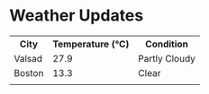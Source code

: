 # Weather Updates

<!-- WEATHER-UPDATE-START -->
<table><tr><th>City</th><th>Temperature (°C)</th><th>Condition</th></tr><tr><td>Valsad</td><td>27.9</td><td>Partly Cloudy</td></tr><tr><td>Boston</td><td>13.3</td><td>Clear</td></tr><tr><td></td><td></td><td></td></tr></table>
<!-- WEATHER-UPDATE-END -->
